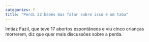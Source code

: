 ```yaml
---
categories: f
title: "Perdi 22 bebês mas falar sobre isso é um tabu"
---
```

Imtiaz Fazil, que teve 17 abortos espontâneos e viu cinco crianças morrerem, diz que quer mais discussões sobre a perda.